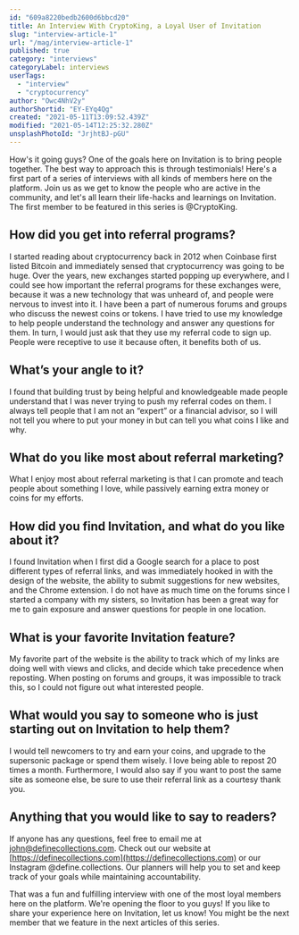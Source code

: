 ```yaml
---
id: "609a8220bedb2600d6bbcd20"
title: An Interview With CryptoKing, a Loyal User of Invitation
slug: "interview-article-1"
url: "/mag/interview-article-1"
published: true
category: "interviews"
categoryLabel: interviews
userTags:
  - "interview"
  - "cryptocurrency"
author: "Owc4NhV2y"
authorShortid: "EY-EYq4Qg"
created: "2021-05-11T13:09:52.439Z"
modified: "2021-05-14T12:25:32.280Z"
unsplashPhotoId: "JrjhtBJ-pGU"
---
```

How's it going guys? One of the goals here on Invitation is to bring people together. The best way to approach this is through testimonials! Here's a first part of a series of interviews with all kinds of members here on the platform. Join us as we get to know the people who are active in the community, and let's all learn their life-hacks and learnings on Invitation. The first member to be featured in this series is @CryptoKing.

## **How did you get into referral programs?**

I started reading about cryptocurrency back in 2012 when Coinbase first listed Bitcoin and immediately sensed that cryptocurrency was going to be huge. Over the years, new exchanges started popping up everywhere, and I could see how important the referral programs for these exchanges were, because it was a new technology that was unheard of, and people were nervous to invest into it. I have been a part of numerous forums and groups who discuss the newest coins or tokens. I have tried to use my knowledge to help people understand the technology and answer any questions for them. In turn, I would just ask that they use my referral code to sign up. People were receptive to use it because often, it benefits both of us.

## **What’s your angle to it?**

I found that building trust by being helpful and knowledgeable made people understand that I was never trying to push my referral codes on them. I always tell people that I am not an “expert” or a financial advisor, so I will not tell you where to put your money in but can tell you what coins I like and why.

## **What do you like most about referral marketing?**

What I enjoy most about referral marketing is that I can promote and teach people about something I love, while passively earning extra money or coins for my efforts.&nbsp;

## **How did you find Invitation, and what do you like about it?**

I found Invitation when I first did a Google search for a place to post different types of referral links, and was immediately hooked in with the design of the website, the ability to submit suggestions for new websites, and the Chrome extension. I do not have as much time on the forums since I started a company with my sisters, so Invitation has been a great way for me to gain exposure and answer questions for people in one location.

## **What is your favorite Invitation feature?**&nbsp;

My favorite part of the website is the ability to track which of my links are doing well with views and clicks, and decide which take precedence when reposting. When posting on forums and groups, it was impossible to track this, so I could not figure out what interested people.&nbsp;

## **What would you say to someone who is just starting out on Invitation to help them?**

I would tell newcomers to try and earn your coins, and upgrade to the supersonic package or spend them wisely. I love being able to repost 20 times a month. Furthermore, I would also say if you want to post the same site as someone else, be sure to use their referral link as a courtesy thank you.

## **Anything that you would like to say to readers?**

If anyone has any questions, feel free to email me at john@definecollections.com. Check out our website at [https://definecollections.com](https://definecollections.com) or our Instagram @define.collections. Our planners will help you to set and keep track of your goals while maintaining accountability.

That was a fun and fulfilling interview with one of the most loyal members here on the platform. We're opening the floor to you guys! If you like to share your experience here on Invitation, let us know! You might be the next member that we feature in the next articles of this series.